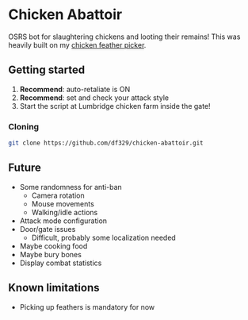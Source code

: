 # Chicken Abattoir

OSRS bot for slaughtering chickens and looting their remains! This was heavily built on my [chicken feather picker](https://github.com/df329/chicken-feather-picker).

## Getting started

1. **Recommend**: auto-retaliate is ON
2. **Recommend**: set and check your attack style
3. Start the script at Lumbridge chicken farm inside the gate!

### Cloning

```bash
git clone https://github.com/df329/chicken-abattoir.git
```

## Future

* Some randomness for anti-ban
  * Camera rotation
  * Mouse movements
  * Walking/idle actions
* Attack mode configuration
* Door/gate issues
  * Difficult, probably some localization needed
* Maybe cooking food
* Maybe bury bones
* Display combat statistics

## Known limitations

* Picking up feathers is mandatory for now
